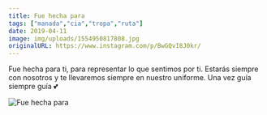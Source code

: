 ```yaml
---
title: Fue hecha para
tags: ["manada","cia","tropa","ruta"]
date: 2019-04-11
image: img/uploads/1554950817808.jpg
originalURL: https://www.instagram.com/p/BwGQvI8J0kr/
---
```


Fue hecha para ti, para representar lo que sentimos por ti. Estarás siempre con nosotros y te llevaremos siempre en nuestro uniforme. Una vez guía siempre guía 💕

![Fue hecha para](/img/uploads/1554950817808.jpg)